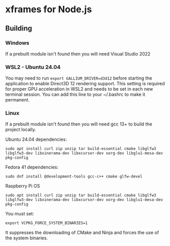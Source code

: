 # xframes for Node.js

## Building

### Windows

If a prebuilt module isn't found then you will need Visual Studio 2022

### WSL2 - Ubuntu 24.04

You may need to run `export GALLIUM_DRIVER=d3d12` before starting the application to enable Direct3D 12 rendering support.
This setting is required for proper GPU acceleration in WSL2 and needs to be set in each new terminal session.
You can add this line to your ~/.bashrc to make it permanent.

### Linux

If a prebuilt module isn't found then you will need gcc 13+ to build the project locally.

Ubuntu 24.04 dependencies:

`sudo apt install curl zip unzip tar build-essential cmake libglfw3 libglfw3-dev libxinerama-dev libxcursor-dev xorg-dev libglu1-mesa-dev pkg-config`

Fedora 41 dependencies:

`sudo dnf install @development-tools gcc-c++ cmake glfw-devel`

Raspberry Pi OS

`sudo apt install curl zip unzip tar build-essential cmake libglfw3 libglfw3-dev libxinerama-dev libxcursor-dev xorg-dev libglu1-mesa-dev pkg-config`

You must set:

`export VCPKG_FORCE_SYSTEM_BINARIES=1`

It suppresses the downloading of CMake and Ninja and forces the use of the system binaries.
